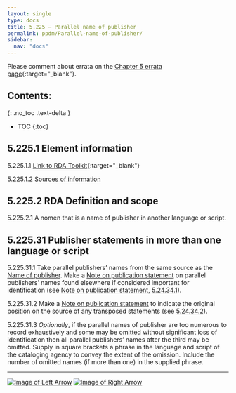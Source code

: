 ```yaml
---
layout: single
type: docs
title: 5.225 — Parallel name of publisher
permalink: ppdm/Parallel-name-of-publisher/
sidebar:
  nav: "docs"
---
```


Please comment about errata on the [Chapter 5 errata page](https://docs.google.com/document/d/14roAt0euvJ-x_AboSVoOcMhDLkXYSk35-btRO8xgKZI/edit#heading=h.4uo8nhcz8flk){:target="_blank"}.

## Contents:
{: .no_toc .text-delta }

- TOC
{:toc}

## 5.225.1 Element information

<a name="5.225.1.1">5.225.1.1</a> [Link to RDA Toolkit](https://beta.rdatoolkit.org/Content/Index?externalId=en-US_ala-5d433872-8c86-3bd2-8b6c-16f43bda686c){:target="_blank"}

<a name="5.225.1.2">5.225.1.2</a> [Sources of information](/DCRMR/ppdm/)

## 5.225.2 RDA Definition and scope

<a name="5.225.2.1">5.225.2.1</a> A nomen that is a name of publisher in another language or script.

## 5.225.31 Publisher statements in more than one language or script

<a name="5.225.31.1">5.225.31.1</a> Take parallel publishers’ names from the same source as the [Name of publisher](/DCRMR/ppdm/Name-of-publisher). Make a [Note on publication statement](/DCRMR/ppdm/Note-on-publication-statement) on parallel publishers’ names found elsewhere if considered important for identification (see [Note on publication statement](/DCRMR/ppdm/Note-on-publication-statement), [5.24.34.1](/DCRMR/ppdm/Note-on-publication-statement/#5.24.34.1)).

<a name="5.225.31.2">5.225.31.2</a> Make a [Note on publication statement](/DCRMR/ppdm/Note-on-publication-statement) to indicate the original position on the source of any transposed statements (see [5.24.34.2](/DCRMR/ppdm/Note-on-publication-statement/#5.24.34.2)).

<a name="5.225.31.3">5.225.31.3</a> *Optionally*, if the parallel names of publisher are too numerous to record exhaustively and some may be omitted without significant loss of identification then all parallel publishers’ names after the third may be omitted. Supply in square brackets a phrase in the language and script of the cataloging agency to convey the extent of the omission. Include the number of omitted names (if more than one) in the supplied phrase.

---

[![Image of Left Arrow](https://rbms-bsc.github.io/DCRMR/assets/pictures/navigation/Arrow_Left.png "5.22 — Name of publisher")](/DCRMR/ppdm/Name-of-publisher/) [![Image of Right Arrow](https://rbms-bsc.github.io/DCRMR/assets/pictures/navigation/Arrow_Right.png "5.23 — Date of publication")](/DCRMR/ppdm/Date-of-publication/)